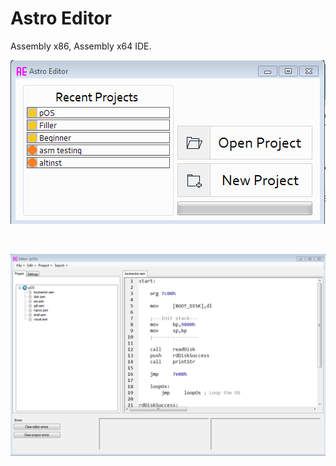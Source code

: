 # Astro Editor
 Assembly x86, Assembly x64 IDE. <br />
 
 ![Preview](https://raw.githubusercontent.com/cashsignsesh/Astro-Editor/master/AstroImg.PNG)
 
 <br />
 
 ![Other preview](https://raw.githubusercontent.com/cashsignsesh/Astro-Editor/master/AstroImg0.PNG)
 
